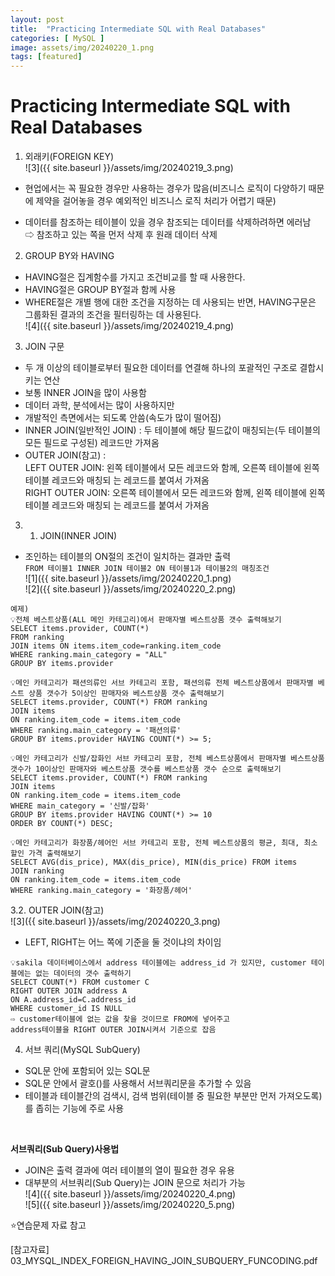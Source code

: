 ```yaml
---
layout: post
title:  "Practicing Intermediate SQL with Real Databases"
categories: [ MySQL ]
image: assets/img/20240220_1.png
tags: [featured]
---
```

  
# Practicing Intermediate SQL with Real Databases  
  
1. 외래키(FOREIGN KEY)  
![3]({{ site.baseurl }}/assets/img/20240219_3.png)  
- 현업에서는 꼭 필요한 경우만 사용하는 경우가 많음(비즈니스 로직이 다양하기 때문에 제약을 걸어놓을 경우 예외적인 비즈니스 로직 처리가 어렵기 때문)  
  
- 데이터를 참조하는 테이블이 있을 경우 참조되는 데이터를 삭제하려하면 에러남  
⇨ 참조하고 있는 쪽을 먼저 삭제 후 원래 데이터 삭제  
  
2. GROUP BY와 HAVING  
- HAVING절은 집계함수를 가지고 조건비교를 할 때 사용한다.  
- HAVING절은 GROUP BY절과 함께 사용  
- WHERE절은 개별 행에 대한 조건을 지정하는 데 사용되는 반면, HAVING구문은 그룹화된 결과의 조건을 필터링하는 데 사용된다.  
![4]({{ site.baseurl }}/assets/img/20240219_4.png)  
  
3. JOIN 구문  
- 두 개 이상의 테이블로부터 필요한 데이터를 연결해 하나의 포괄적인 구조로 결합시키는 연산  
- 보통 INNER JOIN을 많이 사용함  
- 데이터 과학, 분석에서는 많이 사용하지만   
- 개발적인 측면에서는 되도록 안씀(속도가 많이 떨어짐)  
- INNER JOIN(일반적인 JOIN) : 두 테이블에 해당 필드값이 매칭되는(두 테이블의 모든 필드로 구성된) 레코드만 가져옴  
- OUTER JOIN(참고) :   
LEFT OUTER JOIN: 왼쪽 테이블에서 모든 레코드와 함께, 오른쪽 테이블에 왼쪽 테이블 레코드와 매칭되 는 레코드를 붙여서 가져옴   
RIGHT OUTER JOIN: 오른쪽 테이블에서 모든 레코드와 함께, 왼쪽 테이블에 왼쪽 테이블 레코드와 매칭되 는 레코드를 붙여서 가져옴   
  
3. 1. JOIN(INNER JOIN)  
- 조인하는 테이블의 ON절의 조건이 일치하는 결과만 출력  
`FROM 테이블1 INNER JOIN 테이블2 ON 테이블1과 테이블2의 매칭조건`  
![1]({{ site.baseurl }}/assets/img/20240220_1.png)  
![2]({{ site.baseurl }}/assets/img/20240220_2.png)
  
~~~  
예제)  
💡전체 베스트상품(ALL 메인 카테고리)에서 판매자별 베스트상품 갯수 출력해보기   
SELECT items.provider, COUNT(*)  
FROM ranking  
JOIN items ON items.item_code=ranking.item_code  
WHERE ranking.main_category = "ALL"  
GROUP BY items.provider  
  
💡메인 카테고리가 패션의류인 서브 카테고리 포함, 패션의류 전체 베스트상품에서 판매자별 베스트 상품 갯수가 5이상인 판매자와 베스트상품 갯수 출력해보기   
SELECT items.provider, COUNT(*) FROM ranking   
JOIN items  
ON ranking.item_code = items.item_code  
WHERE ranking.main_category = '패션의류'  
GROUP BY items.provider HAVING COUNT(*) >= 5;  
  
💡메인 카테고리가 신발/잡화인 서브 카테고리 포함, 전체 베스트상품에서 판매자별 베스트상품 갯수가 10이상인 판매자와 베스트상품 갯수를 베스트상품 갯수 순으로 출력해보기   
SELECT items.provider, COUNT(*) FROM ranking  
JOIN items  
ON ranking.item_code = items.item_code  
WHERE main_category = '신발/잡화'  
GROUP BY items.provider HAVING COUNT(*) >= 10  
ORDER BY COUNT(*) DESC;  
   
💡메인 카테고리가 화장품/헤어인 서브 카테고리 포함, 전체 베스트상품의 평균, 최대, 최소 할인 가격 출력해보기   
SELECT AVG(dis_price), MAX(dis_price), MIN(dis_price) FROM items  
JOIN ranking  
ON ranking.item_code = items.item_code  
WHERE ranking.main_category = '화장품/헤어'  
~~~  
  
3.2. OUTER JOIN(참고)  
![3]({{ site.baseurl }}/assets/img/20240220_3.png)  
- LEFT, RIGHT는 어느 쪽에 기준을 둘 것이냐의 차이임
   
~~~  
💡sakila 데이터베이스에서 address 테이블에는 address_id 가 있지만, customer 테이블에는 없는 데이터의 갯수 출력하기   
SELECT COUNT(*) FROM customer C  
RIGHT OUTER JOIN address A  
ON A.address_id=C.address_id  
WHERE customer_id IS NULL  
⇨ customer테이블에 없는 값을 찾을 것이므로 FROM에 넣어주고   
address테이블을 RIGHT OUTER JOIN시켜서 기준으로 잡음  
~~~  
  
4. 서브 쿼리(MySQL SubQuery)  
- SQL문 안에 포함되어 있는 SQL문  
- SQL문 안에서 괄호()를 사용해서 서브쿼리문을 추가할 수 있음  
- 테이블과 테이블간의 검색시, 검색 범위(테이블 중 필요한 부분만 먼저 가져오도록)를 좁히는 기능에 주로 사용

<br>

**서브쿼리(Sub Query)사용법**  
- JOIN은 출력 결과에 여러 테이블의 열이 필요한 경우 유용  
- 대부분의 서브쿼리(Sub Query)는 JOIN 문으로 처리가 가능  
![4]({{ site.baseurl }}/assets/img/20240220_4.png)  
![5]({{ site.baseurl }}/assets/img/20240220_5.png)  
  
⭐️연습문제 자료 참고  
  
[참고자료] 03_MYSQL_INDEX_FOREIGN_HAVING_JOIN_SUBQUERY_FUNCODING.pdf  
